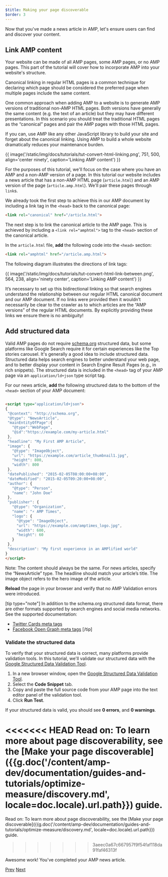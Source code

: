 ```yaml
---
$title: Making your page discoverable
$order: 3
---
```


Now that you've made a news article in AMP, let's ensure users can find and discover your content.

## Link AMP content

Your website can be made of all AMP pages, some AMP pages, or no AMP pages.  This part of the tutorial will cover how to incorporate AMP into your website's structure.

Canonical linking in regular HTML pages is a common technique for declaring which page should be considered the preferred page when multiple pages include the same content.

One common approach when adding AMP to a website is to generate AMP versions of traditional non-AMP HTML pages.  Both versions have generally the same content (e.g. the text of an article) but they may have different presentations.  In this scenario you should treat the traditional HTML pages as the “canonical” pages and pair the AMP pages with those HTML pages.

If you can, use AMP like any other JavaScript library to build your site and forget about the canonical linking.  Using AMP to build a whole website dramatically reduces your maintenance burden.

{{ image('/static/img/docs/tutorials/tut-convert-html-linking.png', 751, 500, align='center ninety', caption='Linking AMP content') }}

For the purposes of this tutorial, we'll focus on the case where you have an AMP and a non-AMP version of a page.  In this tutorial our website includes a news article that has a non-AMP HTML page (`article.html`) and an AMP version of the page (`article.amp.html`).  We'll pair these pages through `link`s.

We already took the first step to achieve this in our AMP document by including a link tag in the `<head>` back to the canonical page:

```html
<link rel="canonical" href="/article.html">
```

The next step is to link the canonical article to the AMP page. This is achieved by including a `<link rel="amphtml">` tag to the `<head>` section of the canonical article.

In the `article.html` file, **add** the following code into the `<head>` section:

```html
<link rel="amphtml" href="/article.amp.html">
```

The following diagram illustrates the directions of link tags:

{{ image('/static/img/docs/tutorials/tut-convert-html-link-between.png', 564, 238, align='ninety center', caption='Linking AMP content') }}

It’s necessary to set up this bidirectional linking so that search engines understand the relationship between our regular HTML canonical document and our AMP document. If no links were provided then it wouldn’t necessarily be clear to the crawler as to which articles are the “AMP versions” of the regular HTML documents. By explicitly providing these links we ensure there is no ambiguity!

## Add structured data

Valid AMP pages do not require [schema.org](http://schema.org/) structured data, but some platforms like Google Search require it for certain experiences like the Top stories carousel. It's generally a good idea to include structured data. Structured data helps search engines to better understand your web page, and to better display your content in Search Engine Result Pages (e.g., in rich snippets).  The structured data is included in the `<head>` tag of your AMP page via an `application/ld+json` type script tag.

For our news article, **add** the following structured data to the bottom of the `<head>` section of your AMP document:

```html

<script type="application/ld+json">
{
 "@context": "http://schema.org",
 "@type": "NewsArticle",
 "mainEntityOfPage":{
   "@type":"WebPage",
   "@id":"https://example.com/my-article.html"
 },
 "headline": "My First AMP Article",
 "image": {
   "@type": "ImageObject",
   "url": "https://example.com/article_thumbnail1.jpg",
   "height": 800,
   "width": 800
 },
 "datePublished": "2015-02-05T08:00:00+08:00",
 "dateModified": "2015-02-05T09:20:00+08:00",
 "author": {
   "@type": "Person",
   "name": "John Doe"
 },
 "publisher": {
   "@type": "Organization",
   "name": "⚡ AMP Times",
   "logo": {
     "@type": "ImageObject",
     "url": "https://example.com/amptimes_logo.jpg",
     "width": 600,
     "height": 60
   }
 },
 "description": "My first experience in an AMPlified world"
}
</script>
```

Note: The content should always be the same. For news articles, specify the “NewsArticle” type. The headline should match your article’s title. The image object refers to the hero image of the article.

**Reload** the page in your browser and verify that no AMP Validation errors were introduced.

[tip type="note"]
In addition to the schema.org structured data format, there are other formats supported by search engines and social media networks. See the supported documentation:

- [Twitter Cards meta tags](https://dev.twitter.com/cards/overview)
- [Facebook Open Graph meta tags](https://developers.facebook.com/docs/sharing/webmasters)
[/tip]

### Validate the structured data

To verify that your structured data is correct, many platforms provide validation tools.  In this tutorial, we'll validate our structured data with  the [Google Structured Data Validation Tool](https://developers.google.com/structured-data/testing-tool/).

1.  In a new browser window, open the [Google Structured Data Validation Tool](https://developers.google.com/structured-data/testing-tool/).
2.  Select the **Code Snippet** tab.
3.  Copy and paste the full source code from your AMP page into the text editor panel of the validation tool.
3.  Click **Run Test**.

If your structured data is valid, you should see **0 errors**, and **0 warnings**.

<<<<<<< HEAD
Read on: To learn more about page discoverability, see the [Make your page discoverable]({{g.doc('/content/amp-dev/documentation/guides-and-tutorials/optimize-measure/discovery.md', locale=doc.locale).url.path}}) guide.
=======
Read on: To learn more about page discoverability, see the [Make your page discoverable]({{g.doc('/content/amp-dev/documentation/guides-and-tutorials/optimize-measure/discovery.md', locale=doc.locale).url.path}}) guide.
>>>>>>> 3aeec0a67c667957f9f54faf118da91faf46313f

Awesome work!  You've completed your AMP news article.

<div class="prev-next-buttons">
  <a class="button prev-button" href="{{g.doc('/content/docs/fundamentals/converting/resolving-errors.md', locale=doc.locale).url.path}}"><span class="arrow-prev">Prev</span></a>
  <a class="button next-button" href="{{g.doc('/content/docs/fundamentals/converting/congratulations.md', locale=doc.locale).url.path}}"><span class="arrow-next">Next</span></a>
</div>
